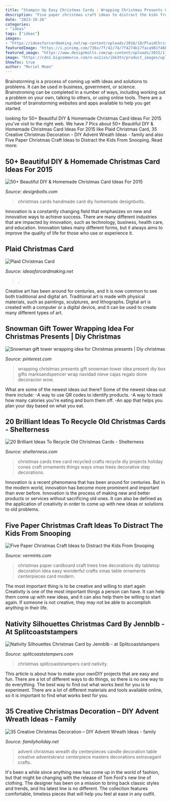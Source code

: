 ```yaml
---
title: "Stampin Up Easy Christmas Cards : Wrapping Christmas Presents Gift Snowman Tower Idea Present Diy Box Gifts Marksandspencer Wrap Navidad Nieve Cajas Regalo Done Decoracion Wow"
description: "Five paper christmas craft ideas to distract the kids from snooping"
date: "2023-10-26"
categories:
- "ideas"
tags: ["ideas"]
images:
- "https://ideasforcardmaking.net/wp-content/uploads/2016/10/PlaidChristmas.jpg"
featuredImage: "https://i.pinimg.com/736x/7f/42/74/7f4274b17faca981f46bd47b62d314ff.jpg"
featured_image: "https://www.designbolts.com/wp-content/uploads/2015/11/Beautiful-Handmade-Christmas-Cards-2015.jpg"
image: "https://cdn1.bigcommerce.com/n-ou1isn/ibk3tn/product_images/uploaded_images/paper-christmas-trees.jpg"
ShowToc: true
author: "Muriel Moen"
---
```



Brainstorming is a process of coming up with ideas and solutions to problems. It can be used in business, government, or science. Brainstroming can be completed in a number of ways, including working out a problem on your own, talking to others, or using online tools. There are a number of brainstorming websites and apps available to help you get started.

	

		
looking for 50+ Beautiful DIY &amp; Homemade Christmas Card Ideas For 2015 you've visit to the right web. We have 7 Pics about 50+ Beautiful DIY &amp; Homemade Christmas Card Ideas For 2015 like Plaid Christmas Card, 35 Creative Christmas Decoration – DIY Advent Wreath Ideas - family and also Five Paper Christmas Craft Ideas to Distract the Kids From Snooping. Read more:
		
    
## 50+ Beautiful DIY &amp; Homemade Christmas Card Ideas For 2015

<img loading=lazy src="https://www.designbolts.com/wp-content/uploads/2015/11/Beautiful-Handmade-Christmas-Cards-2015.jpg" onerror="this.onerror=null;this.src='https://tse4.mm.bing.net/th?id=OIP.d6vAXAFQaKu17ItPduS55wHaOG&amp;pid=15.1';" alt="50+ Beautiful DIY &amp; Homemade Christmas Card Ideas For 2015">

_Source: designbolts.com_

>christmas cards handmade card diy homemade designbolts. 

	

Innovation is a constantly changing field that emphasizes on new and innovative ways to achieve success. There are many different industries that are impacted by innovation, such as technology, business, health care, and education. Innovation takes many different forms, but it always aims to improve the quality of life for those who use or experience it.

    
## Plaid Christmas Card

<img loading=lazy src="https://ideasforcardmaking.net/wp-content/uploads/2016/10/PlaidChristmas.jpg" onerror="this.onerror=null;this.src='https://tse4.mm.bing.net/th?id=OIP.44_gCWkrCktIXbwwhoxDZAHaJ4&amp;pid=15.1';" alt="Plaid Christmas Card">

_Source: ideasforcardmaking.net_

>. 

	

Creative art has been around for centuries, and it is now common to see both traditional and digital art. Traditional art is made with physical materials, such as paintings, sculptures, and lithographs. Digital art is created with a computer or a digital device, and it can be used to create many different types of art.

    
## Snowman Gift Tower Wrapping Idea For Christmas Presents | Diy Christmas

<img loading=lazy src="https://i.pinimg.com/736x/7f/42/74/7f4274b17faca981f46bd47b62d314ff.jpg" onerror="this.onerror=null;this.src='https://tse4.mm.bing.net/th?id=OIP.bASKk8TFE1sV1FfArUpt-gHaIX&amp;pid=15.1';" alt="Snowman gift tower wrapping idea for Christmas presents | Diy christmas">

_Source: pinterest.com_

>wrapping christmas presents gift snowman tower idea present diy box gifts marksandspencer wrap navidad nieve cajas regalo done decoracion wow. 

	

What are some of the newest ideas out there?
Some of the newest ideas out there include: 
-A way to use QR codes to identify products. 
-A way to track how many calories you're eating and burn them off. 
-An app that helps you plan your day based on what you eat.

    
## 20 Brilliant Ideas To Recycle Old Christmas Cards - Shelterness

<img loading=lazy src="https://i.shelterness.com/2016/12/15-Christmas-tree-of-cones-made-of-Christmas-cards.jpg" onerror="this.onerror=null;this.src='https://tse1.mm.bing.net/th?id=OIP.psrE-tf9jUW-IYrQoZTUNgHaL2&amp;pid=15.1';" alt="20 Brilliant Ideas To Recycle Old Christmas Cards - Shelterness">

_Source: shelterness.com_

>christmas cards tree card recycled crafts recycle diy projects holiday cones craft ornaments things ways xmas trees decorative step decorations. 

	

Innovation is a recent phenomena that has been around for centuries. But in the modern world, innovation has become more prominent and important than ever before. Innovation is the process of making new and better products or services without sacrificing old ones. It can also be defined as the application of creativity in order to come up with new ideas or solutions to old problems.

    
## Five Paper Christmas Craft Ideas To Distract The Kids From Snooping

<img loading=lazy src="https://cdn1.bigcommerce.com/n-ou1isn/ibk3tn/product_images/uploaded_images/paper-christmas-trees.jpg" onerror="this.onerror=null;this.src='https://tse1.mm.bing.net/th?id=OIP.bchgTOJoFGallguaFhElAAHaKO&amp;pid=15.1';" alt="Five Paper Christmas Craft Ideas to Distract the Kids From Snooping">

_Source: vermints.com_

>christmas paper cardboard craft trees tree decorations diy tabletop decoration idea easy wonderful crafts xmas table ornaments centerpieces card modern. 

	

The most important thing is to be creative and willing to start again
Creativity is one of the most important things a person can have. It can help them come up with new ideas, and it can also help them be willing to start again. If someone is not creative, they may not be able to accomplish anything in their life.

    
## Nativity Silhouettes Christmas Card By Jennblb - At Splitcoaststampers

<img loading=lazy src="http://images.splitcoaststampers.com/data/gallery/500/2019/01/08/E1B45B63-674B-4026-8482-EBC845195811_by_Jennblb.jpeg" onerror="this.onerror=null;this.src='https://tse2.mm.bing.net/th?id=OIP.RBSIhIxaH0k2AWv-qoCP-QHaJ4&amp;pid=15.1';" alt="Nativity Silhouettes Christmas Card by Jennblb - at Splitcoaststampers">

_Source: splitcoaststampers.com_

>christmas splitcoaststampers card nativity. 

	

This article is about how to make your ownDIY projects that are easy and fun. There are a lot of different ways to do things, so there is no one way to do everything. The best way to find out what works best for you is to experiment. There are a lot of different materials and tools available online, so it is important to find what works best for you.

    
## 35 Creative Christmas Decoration – DIY Advent Wreath Ideas - Family

<img loading=lazy src="http://www.familyholiday.net/wp-content/uploads/2015/10/DIY-Advent-Wreath-Ideas-15.jpg" onerror="this.onerror=null;this.src='https://tse1.mm.bing.net/th?id=OIP.ExBJpmIyL1NoIinhnySORAHaJ4&amp;pid=15.1';" alt="35 Creative Christmas Decoration – DIY Advent Wreath Ideas - family">

_Source: familyholiday.net_

>advent christmas wreath diy centerpieces candle decoration table creative adventskranz centerpiece masters decorations extravagant crafts. 

	

It's been a while since anything new has come up in the world of fashion, but that might be changing with the release of Tom Ford's new line of clothing. The designer has been on a mission to bring back classic styles and trends, and his latest line is no different. The collection features comfortable, timeless pieces that will help you feel at ease in any outfit.

